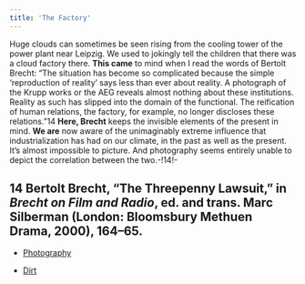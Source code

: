 ```yaml
---
title: 'The Factory'
---
```


Huge clouds can sometimes be seen rising from the cooling tower of the power plant near Leipzig. We used to jokingly tell the children that there was a cloud factory there. **This came** to mind when I read the words of Bertolt Brecht: “The situation has become so complicated because the simple ‘reproduction of reality’ says less than ever about reality. A photograph of the Krupp works or the AEG reveals almost nothing about these institutions. Reality as such has slipped into the domain of the functional. The reification of human relations, the factory, for example, no longer discloses these relations.”14 **Here, Brecht** keeps the invisible elements of the present in mind. **We are** now aware of the unimaginably extreme influence that industrialization has had on our climate, in the past as well as the present. It’s almost impossible to picture. And photography seems entirely unable to depict the correlation between the two.-!14!-
## **14** Bertolt Brecht, “The Threepenny Lawsuit,” in _Brecht on Film and Radio_, ed. and trans. Marc Silberman (London: Bloomsbury Methuen Drama, 2000), 164–65.

* [Photography](Photography_en)

* [Dirt](Dirt_en)
